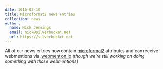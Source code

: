 ```yaml
---
date: 2015-05-10
title: Microformat2 news entries
collection: news
author: 
  name: Nick Jennings
  email: nick@silverbucket.net
  url: https://silverbucket.net
---
```

All of our news entries now contain [microformat2](http://microformats.org/wiki/microformats2) attributes and can receive webmentions via. [webmention.io](http://webmention.io) *(though we're still working on doing something with those webmentions)*